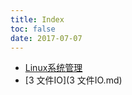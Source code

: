 ```yaml
---
title: Index
toc: false
date: 2017-07-07
---
```


* [Linux系统管理](Linux系统管理.md)
* [3 文件IO](3 文件IO.md)

